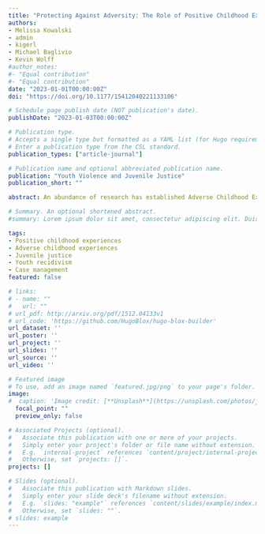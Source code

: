 ```yaml
---
title: "Protecting Against Adversity: The Role of Positive Childhood Experiences in Youth Recidivism"
authors:
- Melissa Kowalski
- admin
- kigerl
- Michael Baglivio
- Kevin Wolff
#author_notes:
#- "Equal contribution"
#- "Equal contribution"
date: "2023-01-01T00:00:00Z"
doi: "https://doi.org/10.1177/15412040221133106"

# Schedule page publish date (NOT publication's date).
publishDate: "2023-01-03T00:00:00Z"

# Publication type.
# Accepts a single type but formatted as a YAML list (for Hugo requirements).
# Enter a publication type from the CSL standard.
publication_types: ["article-journal"]

# Publication name and optional abbreviated publication name.
publication: "Youth Violence and Juvenile Justice"
publication_short: ""

abstract: An abundance of research has established Adverse Childhood Experiences’ (ACEs’) contributions to deviant behavior. Recently, studies have demonstrated the importance of Positive Childhood Experiences (PCEs). Yet, the PCE establishment as a predictive scale is needed. In a multistate, robust sample (N = 254,874) of justice-involved youth, we examined PCE scale effects and ACE-PCE combinations on recidivism using mixed effects logistic regression while adjusting for the impact of state. Presence of PCEs was associated with lower reoffending likelihood, and ACEs were related to increased recidivism odds. Further, PCEs demonstrated a protective impact on ACEs. A ceiling effect on the ACE-PCE composite score was also identified, where an increase in scale items presented a curvilinear recidivism association. Findings provide an examination of PCE influence across multiple youth populations and their ability to counteract ACE effects. Policy implications discuss the utility of PCEs as case management goals and intermediate outcomes.

# Summary. An optional shortened abstract.
#summary: Lorem ipsum dolor sit amet, consectetur adipiscing elit. Duis posuere tellus ac convallis placerat. Proin tincidunt magna sed ex sollicitudin condimentum.

tags:
- Positive childhood experiences
- Adverse childhood experiences
- Juvenile justice
- Youth recidivism
- Case management
featured: false

# links:
# - name: ""
#   url: ""
# url_pdf: http://arxiv.org/pdf/1512.04133v1
# url_code: 'https://github.com/HugoBlox/hugo-blox-builder'
url_dataset: ''
url_poster: ''
url_project: ''
url_slides: ''
url_source: ''
url_video: ''

# Featured image
# To use, add an image named `featured.jpg/png` to your page's folder. 
image:
#  caption: 'Image credit: [**Unsplash**](https://unsplash.com/photos/jdD8gXaTZsc)'
  focal_point: ""
  preview_only: false

# Associated Projects (optional).
#   Associate this publication with one or more of your projects.
#   Simply enter your project's folder or file name without extension.
#   E.g. `internal-project` references `content/project/internal-project/index.md`.
#   Otherwise, set `projects: []`.
projects: []

# Slides (optional).
#   Associate this publication with Markdown slides.
#   Simply enter your slide deck's filename without extension.
#   E.g. `slides: "example"` references `content/slides/example/index.md`.
#   Otherwise, set `slides: ""`.
# slides: example
---
```

